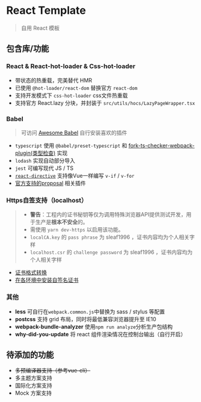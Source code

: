 # React Template
> 自用 React 模板

## 包含库/功能
### React & React-hot-loader & Css-hot-loader
- 带状态的热重载，完美替代 HMR
- 已使用 `@hot-loader/react-dom` 替换官方 `react-dom` 
- 支持开发模式下 `css-hot-loader` css文件热重载
- 支持官方 React.lazy 分块，并封装于 `src/utils/hocs/LazyPageWrapper.tsx`

### Babel
> 可访问 [Awesome Babel](https://github.com/babel/awesome-babel) 自行安装喜欢的插件
- `typescript` 使用 `@babel/preset-typescript` 和 [fork-ts-checker-webpack-plugin(类型检查)](https://github.com/Realytics/fork-ts-checker-webpack-plugin) 实现
- `lodash` 实现自动部分导入
- `jest` 可编写现代 JS / TS
- [`react-directive`](https://github.com/evolify/babel-plugin-react-directive) 支持像Vue一样编写 `v-if` / `v-for` 
- [官方支持的proposal](https://github.com/babel/proposals) 相关插件 

### Https自签支持（localhost）
> - **警告**：工程内的证书秘钥等仅为调用特殊浏览器API提供测试开发，用于生产是**根本不安全**的。
> - 需使用 `yarn dev-https` 以启用该功能。
> - `localCA.key` 的 `pass phrase` 为 sleaf1996 ，证书内容均为个人相关字样
> - `localhost.csr` 的 `challenge password` 为 sleaf1996 ，证书内容均为个人相关字样
- [证书格式转换](https://vimsky.com/article/3608.html)
- [在各环境中安装自签名证书](https://github.com/Sleaf/react-template/blob/master/docs/certificates.md)

### 其他
- **less** 可自行在`webpack.common.js`中替换为 sass / stylus 等配置
- **postcss** 支持 grid 布局，同时将最低兼容浏览器提升至 IE10
- **webpack-bundle-analyzer** 使用`npm run analyze`分析生产包结构
- **why-did-you-update** 将 react 组件渲染情况在控制台输出（自行开启）

## 待添加的功能
- ~~多预编译器支持（参考vue-cli）~~
- 多主题方案支持
- 国际化方案支持
- Mock 方案支持

